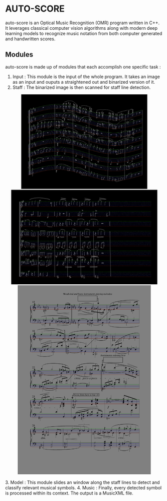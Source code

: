 # AUTO-SCORE
auto-score is an Optical Music Recognition (OMR) program written in C++. It leverages classical computer vision algorithms along with modern deep learning models to recognize music notation from both computer generated and handwritten scores.

## Modules
auto-score is made up of modules that each accomplish one specific task : 

1. Input : This module is the input of the whole program. It takes an image as an input and ouputs a straightened out and binarized version of it.
2. Staff : The binarized image is then scanned for staff line detection. 
<p align="center">
<img src="pictures/anotated_curved.png" alt="curved" height="300px"/> 
<img src="pictures/anotated_straight.png" alt="curved" height="300px"/>
<img src="pictures/anotated_cluttered.png" alt="curved" height="600px"/>
</p>
3. Model : This module slides an window along the staff lines to detect and classify relevant musical symbols.
4. Music : Finally, every detected symbol is processed within its context. The output is a MusicXML file.
